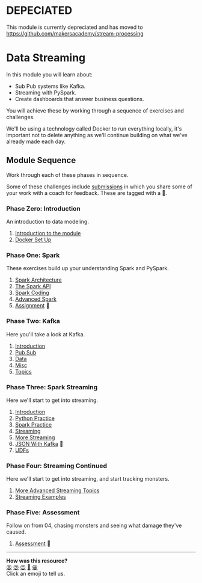# **DEPECIATED**

This module is currently depreciated and has moved to https://github.com/makersacademy/stream-processing


# Data Streaming

In this module you will learn about:

* Sub Pub systems like Kafka.
* Streaming with PySpark.
* Create dashboards that answer business questions.

You will achieve these by working through a sequence of exercises and
challenges.

We'll be using a technology called Docker to run everything locally, it's
important not to delete anything as we'll continue building on what we've
already made each day.

## Module Sequence

Work through each of these phases in sequence.

Some of these challenges include [submissions](./01_spark/05_spark_assessment.md) in which you share some of
your work with a coach for feedback. These are tagged with a 📡.

### Phase Zero: Introduction
An introduction to data modeling.

1. [Introduction to the module](./00_introduction/01_introduction.md)
2. [Docker Set Up](./00_introduction/02_docker_set_up.md)

### Phase One: Spark

These exercises build up your understanding Spark and PySpark.

1. [Spark Architecture](01_spark/01_architecture.md)
2. [The Spark API](01_spark/02_spark_api.md)
3. [Spark Coding](01_spark/03_spark_coding.md)
4. [Advanced Spark](01_spark/04_advanced.md)
5. [Assignment](01_spark/05_spark_assessment.md) 📡

### Phase Two: Kafka

Here you'll take a look at Kafka.

1. [Introduction](02_kafka/01_intro.md)
2. [Pub Sub](02_kafka/02_pub_sub.md)
3. [Data](02_kafka/03_data.md)
4. [Misc](02_kafka/04_odds_and_ends.md)
5. [Topics](02_kafka/05_topics.md)

### Phase Three: Spark Streaming

Here we'll start to get into streaming.

1. [Introduction](03_spark_streaming/00_intro.md)
2. [Python Practice](03_spark_streaming/01_python_practice.md)
3. [Spark Practice](03_spark_streaming/02_spark_practice.md)
4. [Streaming](03_spark_streaming/03_start_streaming.md)
5. [More Streaming](03_spark_streaming/04_more_streaming.md)
6. [JSON With Kafka](03_spark_streaming/05_json_input_output.md) 📡
7. [UDFs](03_spark_streaming/06_udf.md)

### Phase Four: Streaming Continued

Here we'll start to get into streaming, and start tracking monsters.

1. [More Advanced Streaming Topics](04_streaming_continued/01_streaming_detailed.md)
2. [Streaming Examples](04_streaming_continued/02_streaming_examples.md)


### Phase Five: Assessment

Follow on from 04, chasing monsters and seeing what damage they've caused.

1. [Assessment](05_assessment/01_assessment.md) 📡






<!-- BEGIN GENERATED SECTION DO NOT EDIT -->

---

**How was this resource?**  
[😫](https://airtable.com/shrUJ3t7KLMqVRFKR?prefill_Repository=makersacademy%2Fdata_streaming&prefill_File=README.md&prefill_Sentiment=😫) [😕](https://airtable.com/shrUJ3t7KLMqVRFKR?prefill_Repository=makersacademy%2Fdata_streaming&prefill_File=README.md&prefill_Sentiment=😕) [😐](https://airtable.com/shrUJ3t7KLMqVRFKR?prefill_Repository=makersacademy%2Fdata_streaming&prefill_File=README.md&prefill_Sentiment=😐) [🙂](https://airtable.com/shrUJ3t7KLMqVRFKR?prefill_Repository=makersacademy%2Fdata_streaming&prefill_File=README.md&prefill_Sentiment=🙂) [😀](https://airtable.com/shrUJ3t7KLMqVRFKR?prefill_Repository=makersacademy%2Fdata_streaming&prefill_File=README.md&prefill_Sentiment=😀)  
Click an emoji to tell us.

<!-- END GENERATED SECTION DO NOT EDIT -->
